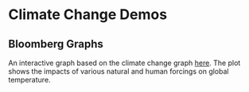 # Climate Change Demos
## Bloomberg Graphs
An interactive graph based on the climate change graph [here](https://www.bloomberg.com/graphics/2015-whats-warming-the-world/). The plot shows the impacts of various natural and human forcings on global temperature.